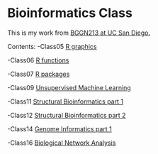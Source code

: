 # Bioinformatics Class
This is my work from [BGGN213 at UC San Diego.](https://bioboot.github.io/bggn213_F19/) 

Contents: 
-Class05 [R graphics](https://github.com/jlbaer/BGGN-213/blob/master/Class05/class05.md)

-Class06 [R functions](https://github.com/jlbaer/BGGN-213/blob/master/Class06/Class06/Class06knit.md)

-Class07 [R packages](https://github.com/jlbaer/BGGN-213/blob/master/Class07/Class07.md)

-Class09 [Unsupervised Machine Learning](https://github.com/jlbaer/BGGN-213/blob/master/Class%2009/Class-09.md)

-Class11 [Structural Bioinformatics part 1](https://github.com/jlbaer/BGGN-213/blob/master/Class%2011.Rmd)

-Class12 [Structural Bioinformatics part 2](https://github.com/jlbaer/BGGN-213/blob/master/Class_12_total/Class-12.md)

-Class14 [Genome Informatics part 1](https://github.com/jlbaer/BGGN-213/blob/master/Class%2014/Class-14.md)

-Class16 [Biological Network Analysis](https://github.com/jlbaer/BGGN-213/blob/master/Class%2016/Class-16.Rmd)
